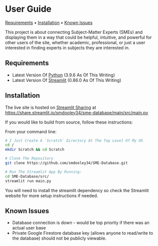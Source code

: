 <h1>User Guide</h1>

<p>
    <a href="#Requirements">Requirements</a> •
    <a href="#Installation">Installation</a> •
    <a href="#Known-Issues">Known Issues</a>
</p>

This project is about connecting Subject-Matter Experts (SMEs) and displaying them in a way that could be helpful,
intuitive, and powerful for other users of the site, whether academic, professional, or just a user interested in
finding experts in subjects they are interested in.

## Requirements
* Latest Version Of [Python](https://www.python.org/) (3.9.6 As Of This Writing)
* Latest Version Of [Streamlit](https://docs.streamlit.io/en/stable/) (0.86.0 As Of This Writing)

## Installation
The live site is hosted on [Streamlit Sharing](https://share.streamlit.io/smdooley34/sme-database/main/src/main.py) at
https://share.streamlit.io/smdooley34/sme-database/main/src/main.py

If you would like to build from source, follow these instructions:

From your command line:

```bash
# I Just Create A `Scratch` Directory At The Top Level Of My OS
cd /
mkdir Scratch && cd Scratch

# Clone The Repository
git clone https://github.com/smdooley34/SME-Database.git

# Run The Streamlit App By Running:
cd SME-Database/src/
streamlit run main.py
```

You will need to install the streamlit dependency so check the Streamlit website for more setup instructions if needed.

## Known Issues
* Database connection is down - would be top priority if there was an actual user base
* Private Google Firestore database key (allows anyone to read/write to the database) should not be publicly viewable.

